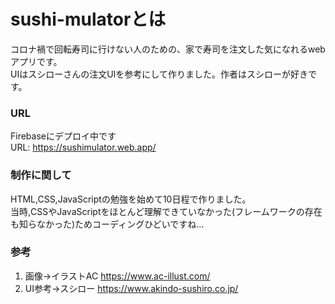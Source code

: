# sushi-mulatorとは
コロナ禍で回転寿司に行けない人のための、家で寿司を注文した気になれるwebアプリです。  
UIはスシローさんの注文UIを参考にして作りました。作者はスシローが好きです。  
  

### URL
Firebaseにデプロイ中です  
URL:  <https://sushimulator.web.app/>
  
### 制作に関して
HTML,CSS,JavaScriptの勉強を始めて10日程で作りました。  
当時,CSSやJavaScriptをほとんど理解できていなかった(フレームワークの存在も知らなかった)ためコーディングひどいですね...
  

### 参考  
1. 画像→イラストAC
https://www.ac-illust.com/
2. UI参考→スシロー
https://www.akindo-sushiro.co.jp/
